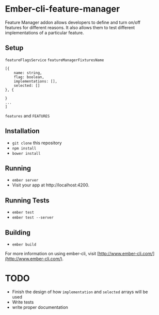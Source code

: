 # Ember-cli-feature-manager

Feature Manager addon allows developers to define and turn on/off features for different reasons.
It also allows them to test different implementations of a particular feature.

## Setup

`featureFlagsService`
`featureManagerFixturesName`

```
[{
	name: string,
	flag: boolean,
	implementations: [],
	selected: []
}, {
	
}
...
]
```

`features` and `FEATURES`

## Installation

* `git clone` this repository
* `npm install`
* `bower install`

## Running

* `ember server`
* Visit your app at http://localhost:4200.

## Running Tests

* `ember test`
* `ember test --server`

## Building

* `ember build`

For more information on using ember-cli, visit [http://www.ember-cli.com/](http://www.ember-cli.com/).

# TODO 
- Finish the design of how `implementation` and `selected` arrays will be used
- Write tests
- write proper documentation
